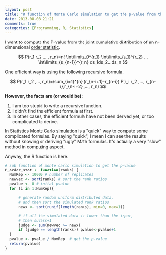 ```yaml
---
layout: post
title: "R function of Monte Carlo simulation to get the p-value from the joint cumulative distribution of an n-dimensional order statistic"
date: 2013-08-08 21:21
comments: true
categories: [Programming, R, Statistics]
---
```

I want to compute the P-value from the joint cumulative distribution of an
n-dimensional [order statistic](http://en.wikipedia.org/wiki/Order_statistic).

$$
P(r_1 r_2 ,..., r_n)=n! \int\limits_0^{r_1} \int\limits_{s_1}^{r_2} ... \int\limits_{s_{n-1}}^{r_n} ds_1ds_2...ds_n
$$


One efficient way is using the following recursive formula.

$$
P(r_1 r_2 ,..., r_n)=\sum_{i=1}^{n} (r_{n-i+1}-r_{n-i}) P(r_i r_2 ,..., r_{n-i},r_{n-i+2} ,..., r_n)
$$

**However, the facts are (or would be):**

1. I am too stupid to write a recursive function.
2. I didn't find the efficient formula at first.
3. In other cases, the efficient formula have not been derived yet, or too complicated to derive.

In Statistics [Monte Carlo simulation](http://en.wikipedia.org/wiki/Monte_Carlo_method) is a "quick" way to compute some complicated formulas. By saying "quick", I mean I can see the results without knowing or deriving "ugly" Math formulas. It's actually a very "slow" method in computing aspect.

Anyway, the R function is here.

``` R P_order_stat.R
# sub function of monte carlo simulation to get the p-value
P_order_stat <- function(ranks) {
  NumRep <- 10000 # number of replicates
  newvec <- sort(ranks) # sort the rank ratios
  pvalue <- 0 # inital pvalue
  for (i in 1:NumRep){
 
      # generate random uniform distributed data,
      # and then sort the simulated rank ratios
      newx <- sort(runif(length(ranks), min=0, max=1))  
 
      # if all the simulated data is lower than the input,
      # then sucess+1
      judge <- sum(newvec >= newx)
      if (judge == length(ranks)) pvalue<-pvalue+1 
  }
  pvalue <- pvalue / NumRep  # get the p-value
  return(pvalue)
}
```
